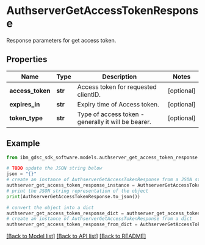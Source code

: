 # AuthserverGetAccessTokenResponse

Response parameters for get access token.

## Properties

Name | Type | Description | Notes
------------ | ------------- | ------------- | -------------
**access_token** | **str** | Access token for requested clientID. | [optional] 
**expires_in** | **str** | Expiry time of Access token. | [optional] 
**token_type** | **str** | Type of access token - generally it will be bearer. | [optional] 

## Example

```python
from ibm_gdsc_sdk_software.models.authserver_get_access_token_response import AuthserverGetAccessTokenResponse

# TODO update the JSON string below
json = "{}"
# create an instance of AuthserverGetAccessTokenResponse from a JSON string
authserver_get_access_token_response_instance = AuthserverGetAccessTokenResponse.from_json(json)
# print the JSON string representation of the object
print(AuthserverGetAccessTokenResponse.to_json())

# convert the object into a dict
authserver_get_access_token_response_dict = authserver_get_access_token_response_instance.to_dict()
# create an instance of AuthserverGetAccessTokenResponse from a dict
authserver_get_access_token_response_from_dict = AuthserverGetAccessTokenResponse.from_dict(authserver_get_access_token_response_dict)
```
[[Back to Model list]](../README.md#documentation-for-models) [[Back to API list]](../README.md#documentation-for-api-endpoints) [[Back to README]](../README.md)


